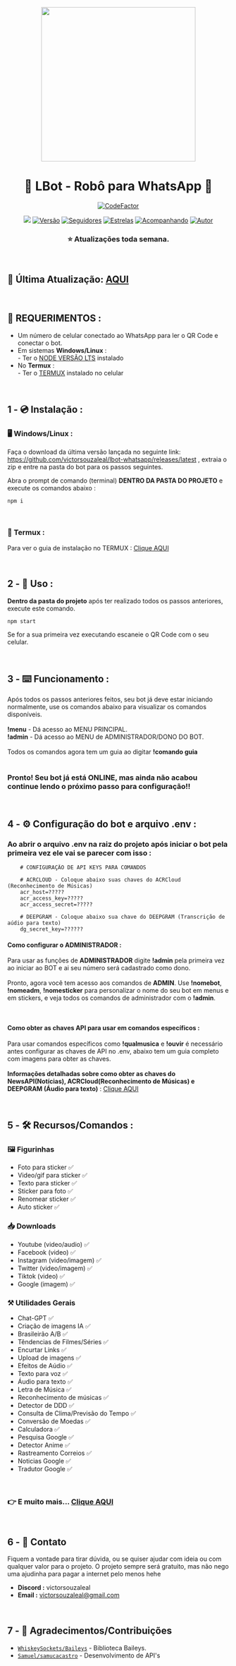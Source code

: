 <p align="center">
<img src="https://img95.pixhost.to/images/1083/472612217_8876.jpg" width="350" height="350"/>
</p>
<h1 align="center">🤖 LBot - Robô para WhatsApp 🤖</h1>
<p align="center">
<a href="https://www.codefactor.io/repository/github/victorsouzaleal/lbot-whatsapp"><img src="https://img.shields.io/codefactor/grade/github/victorsouzaleal/lbot-whatsapp?label=qualidade&color=#79C83D" alt="CodeFactor" /></a>
</p>
<p align="center">
<a href="https://hits.seeyoufarm.com"><img src="https://hits.seeyoufarm.com/api/count/incr/badge.svg?url=https%3A%2F%2Fgithub.com%2Fvictorsouzaleal%2Flbot-whatsapp&count_bg=%234dc61f&title_bg=%23555555&icon=&icon_color=%23E7E7E7&title=visualizacoes&edge_flat=false"/></a>
<a href="#"><img title="Versão" src="https://img.shields.io/github/package-json/v/victorsouzaleal/lbot-whatsapp?label=vers%C3%A3o&color=#79C83D"/></a>
<a href="https://github.com/victorsouzaleal/followers"><img title="Seguidores" src="https://img.shields.io/github/followers/victorsouzaleal?label=seguidores&style=flat&color=#79C83D"/></a>
<a href="https://github.com/victorsouzaleal/lbot-whatsapp/stargazers/"><img title="Estrelas" src="https://img.shields.io/github/stars/victorsouzaleal/lbot-whatsapp?label=estrelas&style=flat&color=#79C83D"></a>
<a href="https://github.com/victorsouzaleal/lbot-whatsapp/watchers"><img title="Acompanhando" src="https://img.shields.io/github/watchers/victorsouzaleal/lbot-whatsapp?label=acompanhando&style=flat&color=#79C83D"></a>
<a href="https://github.com/victorsouzaleal"><img title="Autor" src="https://img.shields.io/badge/autor-victorsouzaleal-blue.svg?logo=github&color=#79C83D"></a>
</p>
<h3 align="center">⭐ Atualizações toda semana.</h3>

<br>

## 🔄 Última Atualização: [AQUI](https://github.com/victorsouzaleal/lbot-whatsapp/releases/latest)

<br>

## 🚨 REQUERIMENTOS :
- Um número de celular conectado ao WhatsApp para ler o QR Code e conectar o bot.
- Em sistemas **Windows/Linux** :<br>
        - Ter o [NODE VERSÃO LTS](https://nodejs.org/en/) instalado
- No **Termux** :<br>
        - Ter o [TERMUX](https://github.com/termux/termux-app/releases/download/v0.118.0/termux-app_v0.118.0+github-debug_universal.apk) instalado no celular

<br>

## 1 - 💿 Instalação :

### 🖥️ Windows/Linux :

Faça o download da última versão lançada no seguinte link: https://github.com/victorsouzaleal/lbot-whatsapp/releases/latest , extraia o zip e entre na pasta do bot para os passos seguintes.

Abra o prompt de comando (terminal) **DENTRO DA PASTA DO PROJETO** e execute os comandos abaixo :

```bash
npm i
```

<br>

### 📱 Termux :
Para ver o guia de instalação no TERMUX :  [Clique AQUI](docs/TERMUX.md)

<br>

## 2 - 🤖 Uso :

**Dentro da pasta do projeto** após ter realizado todos os passos anteriores, execute este comando. 

```bash
npm start
```

Se for a sua primeira vez executando escaneie o QR Code com o seu celular.

<br>

## 3 - ⌨️ Funcionamento :
Após todos os passos anteriores feitos, seu bot já deve estar iniciando normalmente, use os comandos abaixo para visualizar os comandos disponíveis.
<br><br>
**!menu** - Dá acesso ao MENU PRINCIPAL.
<br>
**!admin** - Dá acesso ao MENU de ADMINISTRADOR/DONO DO BOT.
<br><br>
Todos os comandos agora tem um guia ao digitar **!comando guia**
<br><br>

### Pronto! Seu bot já está ONLINE, mas ainda não acabou continue lendo o próximo passo para configuração!!

<br>

## 4 - ⚙️ Configuração do bot e arquivo .env :

### Ao abrir o arquivo .env na raiz do projeto após iniciar o bot pela primeira vez ele vai se parecer com isso : </br>
        # CONFIGURAÇÃO DE API KEYS PARA COMANDOS

        # ACRCLOUD - Coloque abaixo suas chaves do ACRCloud (Reconhecimento de Músicas)
        acr_host=?????
        acr_access_key=?????
        acr_access_secret=?????

        # DEEPGRAM - Coloque abaixo sua chave do DEEPGRAM (Transcrição de aúdio para texto)
        dg_secret_key=??????


#### Como configurar o ADMINISTRADOR :
Para usar as funções de **ADMINISTRADOR** digite **!admin** pela primeira vez ao iniciar ao BOT e ai seu número será cadastrado como dono.<br><br>
Pronto, agora você tem acesso aos comandos de **ADMIN**. Use **!nomebot**, **!nomeadm**, **!nomesticker** para personalizar o nome do seu bot em menus e em stickers, e veja todos os comandos de administrador com o **!admin**.

<br>

#### Como obter as chaves API para usar em comandos específicos :
Para usar comandos específicos como **!qualmusica** e **!ouvir** é necessário antes configurar as chaves de API no .env, abaixo tem um guia completo com imagens para obter as chaves.<br><br>
**Informações detalhadas sobre como obter as chaves do NewsAPI(Notícias), ACRCloud(Reconhecimento de Músicas) e DEEPGRAM (Áudio para texto)** :  [Clique AQUI](docs/CHAVESAPI.md)

<br>

## 5 - 🛠️ Recursos/Comandos :

### 🖼️ Figurinhas
- Foto para sticker ✅
- Video/gif para sticker ✅
- Texto para sticker ✅
- Sticker para foto ✅
- Renomear sticker ✅
- Auto sticker ✅

### 📥 Downloads 
- Youtube (video/audio) ✅
- Facebook (video) ✅
- Instagram (video/imagem) ✅
- Twitter (video/imagem) ✅
- Tiktok (video) ✅
- Google (imagem) ✅


### ⚒️ Utilidades Gerais
- Chat-GPT ✅
- Criação de imagens IA ✅
- Brasileirão A/B ✅
- Têndencias de Filmes/Séries ✅
- Encurtar Links ✅
- Upload de imagens ✅
- Efeitos de Aúdio ✅
- Texto para voz ✅
- Áudio para texto ✅
- Letra de Música ✅
- Reconhecimento de músicas ✅ 
- Detector de DDD ✅
- Consulta de Clima/Previsão do Tempo ✅
- Conversão de Moedas ✅
- Calculadora ✅
- Pesquisa Google ✅      
- Detector Anime ✅     
- Rastreamento Correios ✅ 
- Noticias Google ✅ 
- Tradutor Google ✅

<br>

### 👉 E muito mais... [Clique AQUI](docs/COMANDOS.md)

<br>

## 6 - 👤 Contato
Fiquem a vontade para tirar dúvida, ou se quiser ajudar com ideia ou com qualquer valor para o projeto. O projeto sempre será gratuito, mas não nego uma ajudinha para pagar a internet pelo menos hehe

* **Discord :** victorsouzaleal
* **Email :** victorsouzaleal@gmail.com

<br>

## 7 - 🙏 Agradecimentos/Contribuições

* [`WhiskeySockets/Baileys`](https://github.com/WhiskeySockets/Baileys) - Biblioteca Baileys.
* [`Samuel/samucacastro`](https://github.com/samucacastro) - Desenvolvimento de API's

